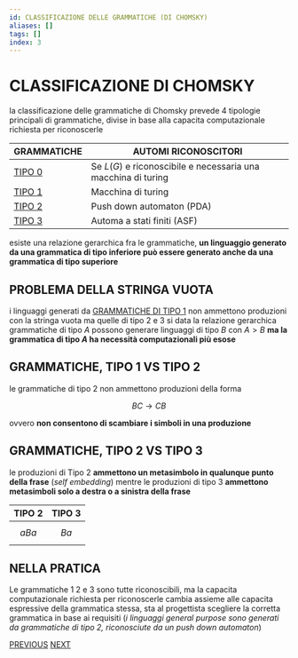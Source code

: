 ```yaml
---
id: CLASSIFICAZIONE DELLE GRAMMATICHE (DI CHOMSKY)
aliases: []
tags: []
index: 3
---
```

# CLASSIFICAZIONE DI CHOMSKY

 la classificazione delle grammatiche di Chomsky prevede 4 tipologie principali di grammatiche, divise in base alla capacita computazionale richiesta per riconoscerle

| GRAMMATICHE                       | AUTOMI RICONOSCITORI                                          |
| --------------------------------- | ------------------------------------------------------------- |
| [TIPO 0](linguaggi_modelli_computazionali/GRAMMATICHE_TIPO_0.md)   | Se $L(G)$ e riconoscibile e necessaria una macchina di turing |
| [TIPO 1](linguaggi_modelli_computazionali/GRAMMATICHE_TIPO_1.md)   | Macchina di turing                                            |
| [TIPO 2](linguaggi_modelli_computazionali/GRAMMATICHE_TIPO_2.md)   | Push down automaton (PDA)                                     |
| [TIPO 3](linguaggi_modelli_computazionali/GRAMMATICHE_REGOLARI.md) | Automa a stati finiti (ASF)                                   |

esiste una relazione gerarchica fra le grammatiche, **un linguaggio generato da una grammatica di tipo inferiore può essere generato anche da una grammatica di tipo superiore**

## PROBLEMA DELLA STRINGA VUOTA

i linguaggi generati da [GRAMMATICHE DI TIPO 1](linguaggi_modelli_computazionali/GRAMMATICHE_TIPO_1.md) non ammettono produzioni con la stringa vuota ma quelle di tipo 2 e 3 si data la relazione gerarchica grammatiche di tipo $A$ possono generare linguaggi di tipo $B$ con $A\gt B$ **ma la grammatica di tipo $A$ ha necessità computazionali più esose**

## GRAMMATICHE, TIPO 1 VS TIPO 2

le grammatiche di tipo 2 non ammettono produzioni della forma

$$BC \rightarrow CB$$

ovvero **non consentono di scambiare i simboli in una produzione**

## GRAMMATICHE, TIPO 2 VS TIPO 3

le produzioni di Tipo 2 **ammettono un metasimbolo in qualunque punto della frase** (*self embedding*) mentre le produzioni di tipo 3 **ammettono metasimboli solo a destra o a sinistra della frase**

| TIPO 2  | TIPO 3 |
| ------- | ------ |
| $$aBa$$ | $$Ba$$ |

## NELLA PRATICA

Le grammatiche 1 2 e 3 sono tutte riconoscibili, ma la capacita computazionale richiesta per riconoscerle cambia assieme alle capacita espressive della grammatica stessa, sta al progettista scegliere la corretta grammatica in base ai requisiti (*i linguaggi general purpose sono generati da grammatiche di tipo 2, riconosciute da un push down automaton*)

[PREVIOUS](pages/LINGUAGGI_GRAMMATICHE.md) [NEXT](linguaggi_modelli_computazionali/pages/GRAMMATICHE_TIPO_0.md)
